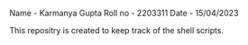 Name - Karmanya Gupta
Roll no - 2203311
Date - 15/04/2023

This repositry is created to keep track of the shell scripts.

